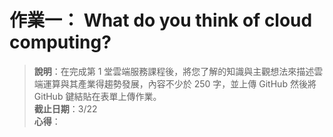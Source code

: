 # 作業一： What do you think of cloud computing?

> **說明**：在完成第 1 堂雲端服務課程後，將您了解的知識與主觀想法來描述雲端運算與其產業得趨勢發展，內容不少於 250 字，並上傳 GitHub 然後將 GitHub 鍵結貼在表單上傳作業。  
**截止日期**：3/22  
**心得**：

